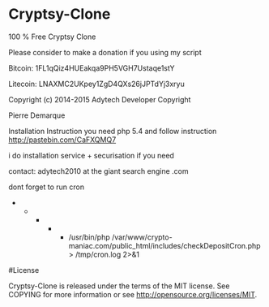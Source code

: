 # Cryptsy-Clone

100 % Free Cryptsy Clone

Please consider to make a donation if you using my script

Bitcoin:  1FL1qQiz4HUEakqa9PH5VGH7Ustaqe1stY

Litecoin: LNAXMC2UKpey1ZgD4QXs26jJPTdYj3xryu

Copyright (c) 2014-2015 Adytech Developer Copyright

Pierre Demarque

Installation Instruction
you need php 5.4 and follow instruction http://pastebin.com/CaFXQMQ7

i do installation service + securisation if you need

contact:
adytech2010 at the giant search engine  .com

dont forget to run cron
* * * * * /usr/bin/php /var/www/crypto-maniac.com/public_html/includes/checkDepositCron.php > /tmp/cron.log 2>&1

#License

Cryptsy-Clone is released under the terms of the MIT license. See COPYING for more information or see http://opensource.org/licenses/MIT.
